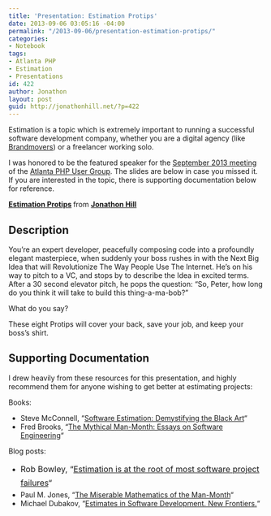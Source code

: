 ```yaml
---
title: 'Presentation: Estimation Protips'
date: 2013-09-06 03:05:16 -04:00
permalink: "/2013-09-06/presentation-estimation-protips/"
categories:
- Notebook
tags:
- Atlanta PHP
- Estimation
- Presentations
id: 422
author: Jonathon
layout: post
guid: http://jonathonhill.net/?p=422
---
```


Estimation is a topic which is extremely important to running a successful software development company, whether you are a digital agency (like <a href="http://brandmovers.com" target="_blank">Brandmovers</a>) or a freelancer working solo.

I was honored to be the featured speaker for the <a href="http://atlantaphp.org/september-2013-meeting/" target="_blank">September 2013 meeting</a> of the <a href="http://atlantaphp.org/" target="_blank">Atlanta PHP User Group</a>. The slides are below in case you missed it. If you are interested in the topic, there is supporting documentation below for reference.



<div style="margin-bottom:5px">
  <strong> <a href="https://www.slideshare.net/compwright/estimation-protips" title="Estimation Protips" target="_blank">Estimation Protips</a> </strong> from <strong><a href="http://www.slideshare.net/compwright" target="_blank">Jonathon Hill</a></strong>
</div>

## Description

You’re an expert developer, peacefully composing code into a profoundly elegant masterpiece, when suddenly your boss rushes in with the Next Big Idea that will Revolutionize The Way People Use The Internet. He’s on his way to pitch to a VC, and stops by to describe the Idea in excited terms. After a 30 second elevator pitch, he pops the question: “So, Peter, how long do you think it will take to build this thing-a-ma-bob?”

What do you say?

These eight Protips will cover your back, save your job, and keep your boss’s shirt.

## Supporting Documentation

I drew heavily from these resources for this presentation, and highly recommend them for anyone wishing to get better at estimating projects:

Books:

  * <span style="line-height: 14px;">Steve McConnell, &#8220;<a href="http://www.amazon.com/Software-Estimation-Demystifying-Practices-Microsoft/dp/0735605351/" target="_blank">Software Estimation: Demystifying the Black Art</a>&#8220;</span>
  * Fred Brooks, &#8220;<a href="http://www.amazon.com/Mythical-Man-Month-Software-Engineering-Anniversary/dp/0201835959/" target="_blank">The Mythical Man-Month: Essays on Software Engineering</a>&#8220;

Blog posts:

  * <span style="line-height: 1.714285714; font-size: 1rem;">Rob Bowley, &#8220;<a href="http://blog.robbowley.net/2011/09/21/estimation-is-at-the-root-of-most-software-project-failures/" target="_blank">Estimation is at the root of most software project failures</a>&#8220;</span>
  * Paul M. Jones, &#8220;<a href="http://paul-m-jones.com/archives/1591" target="_blank">The Miserable Mathematics of the Man-Month</a>&#8220;
  * Michael Dubakov, &#8220;<a href="http://www.targetprocess.com/articles/estimates-software-development.html" target="_blank">Estimates in Software Development. New Frontiers.</a>&#8220;